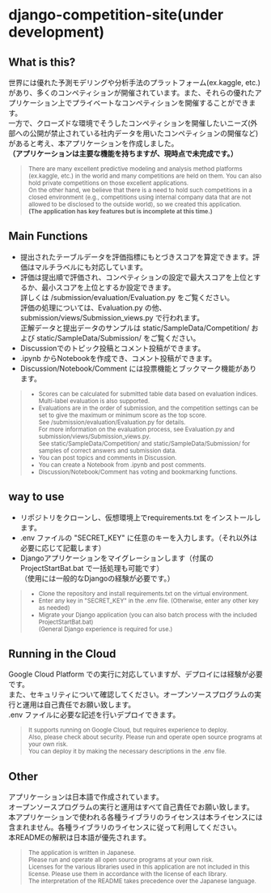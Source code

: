 # django-competition-site(under development)

## What is this?
世界には優れた予測モデリングや分析手法のプラットフォーム(ex.kaggle, etc.)があり、多くのコンペティションが開催されています。また、それらの優れたアプリケーション上でプライベートなコンペティションを開催することができます。  
一方で、クローズドな環境でそうしたコンペティションを開催したいニーズ(外部への公開が禁止されている社内データを用いたコンペティションの開催など)があると考え、本アプリケーションを作成しました。  
**（アプリケーションは主要な機能を持ちますが、現時点で未完成です。）**
<small><blockquote>There are many excellent predictive modeling and analysis method platforms (ex.kaggle, etc.) in the world and many competitions are held on them. You can also hold private competitions on those excellent applications.  
On the other hand, we believe that there is a need to hold such competitions in a closed environment (e.g., competitions using internal company data that are not allowed to be disclosed to the outside world), so we created this application.  
**(The application has key features but is incomplete at this time.)**
</blockquote></small>

## Main Functions
* 提出されたテーブルデータを評価指標にもとづきスコアを算定できます。評価はマルチラベルにも対応しています。  
* 評価は提出順で評価され、コンペティションの設定で最大スコアを上位とするか、最小スコアを上位とするか設定できます。  
詳しくは /submission/evaluation/Evaluation.py をご覧ください。  
評価の処理については、Evaluation.py の他、 submission/views/Submission_views.py で行われます。  
正解データと提出データのサンプルは static/SampleData/Competition/ および static/SampleData/Submission/ をご覧ください。  
* Discussionでのトピック投稿とコメント投稿ができます。  
* .ipynb からNotebookを作成でき、コメント投稿ができます。  
* Discussion/Notebook/Comment には投票機能とブックマーク機能があります。  

<small><blockquote>
* Scores can be calculated for submitted table data based on evaluation indices. Multi-label evaluation is also supported.  
* Evaluations are in the order of submission, and the competition settings can be set to give the maximum or minimum score as the top score.  
See /submission/evaluation/Evaluation.py for details.  
For more information on the evaluation process, see Evaluation.py and submission/views/Submission_views.py.  
See static/SampleData/Competition/ and static/SampleData/Submission/ for samples of correct answers and submission data.  
* You can post topics and comments in Discussion.  
* You can create a Notebook from .ipynb and post comments.  
* Discussion/Notebook/Comment has voting and bookmarking functions.  
</blockquote></small>

## way to use
* リポジトリをクローンし、仮想環境上でrequirements.txt をインストールします。
* .env ファイルの "SECRET_KEY" に任意のキーを入力します。（それ以外は必要に応じて記載します）
* Djangoアプリケーションをマイグレーションします（付属の ProjectStartBat.bat で一括処理も可能です）  
（使用には一般的なDjangoの経験が必要です。）

<small><blockquote>
* Clone the repository and install requirements.txt on the virtual environment.  
* Enter any key in "SECRET_KEY" in the .env file. (Otherwise, enter any other key as needed)  
* Migrate your Django application (you can also batch process with the included ProjectStartBat.bat)  
(General Django experience is required for use.)  
</blockquote></small>

## Running in the Cloud
Google Cloud Platform での実行に対応していますが、デプロイには経験が必要です。  
また、セキュリティについて確認してください。オープンソースプログラムの実行と運用は自己責任でお願い致します。  
.env ファイルに必要な記述を行いデプロイできます。
<small><blockquote>
It supports running on Google Cloud, but requires experience to deploy.  
Also, please check about security. Please run and operate open source programs at your own risk.  
You can deploy it by making the necessary descriptions in the .env file.  
</blockquote></small>

## Other
アプリケーションは日本語で作成されています。  
オープンソースプログラムの実行と運用はすべて自己責任でお願い致します。  
本アプリケーションで使われる各種ライブラリのライセンスは本ライセンスには含まれません。各種ライブラリのライセンスに従って利用してください。  
本READMEの解釈は日本語が優先されます。  
<small><blockquote>
The application is written in Japanese.  
Please run and operate all open source programs at your own risk.  
Licenses for the various libraries used in this application are not included in this license. Please use them in accordance with the license of each library.  
The interpretation of the README takes precedence over the Japanese language.  
</blockquote></small>
